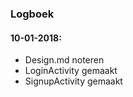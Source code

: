 ### Logboek
#### 10-01-2018:
- Design.md noteren
- LoginActivity gemaakt
- SignupActivity gemaakt


